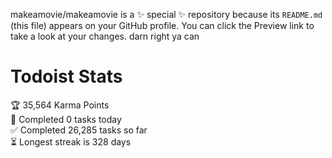 makeamovie/makeamovie is a ✨ special ✨ repository because its `README.md` (this file) appears on your GitHub profile.
You can click the Preview link to take a look at your changes. darn right ya can

# Todoist Stats

<!-- TODO-IST:START -->
🏆  35,564 Karma Points           
🌸  Completed 0 tasks today           
✅  Completed 26,285 tasks so far           
⏳  Longest streak is 328 days
<!-- TODO-IST:END -->
